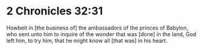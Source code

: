 # 2 Chronicles 32:31

Howbeit in [the business of] the ambassadors of the princes of Babylon, who sent unto him to inquire of the wonder that was [done] in the land, God left him, to try him, that he might know all [that was] in his heart.